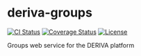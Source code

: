 # deriva-groups
[![CI Status](https://github.com/informatics-isi-edu/deriva-groups/actions/workflows/deriva-groups.yaml/badge.svg)](https://github.com/informatics-isi-edu/deriva-groups/actions)
[![Coverage Status](https://coveralls.io/repos/github/informatics-isi-edu/deriva-groups/badge.svg)](https://coveralls.io/github/informatics-isi-edu/deriva-groups)
[![License](https://img.shields.io/pypi/l/deriva.svg)](http://www.apache.org/licenses/LICENSE-2.0)

Groups web service for the DERIVA platform 
